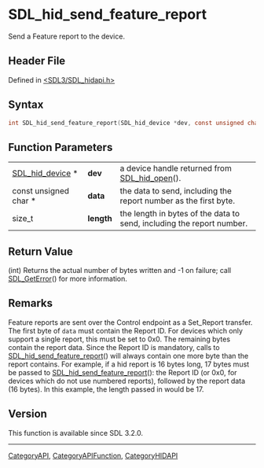 # SDL_hid_send_feature_report

Send a Feature report to the device.

## Header File

Defined in [<SDL3/SDL_hidapi.h>](https://github.com/libsdl-org/SDL/blob/main/include/SDL3/SDL_hidapi.h)

## Syntax

```c
int SDL_hid_send_feature_report(SDL_hid_device *dev, const unsigned char *data, size_t length);
```

## Function Parameters

|                                    |            |                                                                       |
| ---------------------------------- | ---------- | --------------------------------------------------------------------- |
| [SDL_hid_device](SDL_hid_device) * | **dev**    | a device handle returned from [SDL_hid_open](SDL_hid_open)().         |
| const unsigned char *              | **data**   | the data to send, including the report number as the first byte.      |
| size_t                             | **length** | the length in bytes of the data to send, including the report number. |

## Return Value

(int) Returns the actual number of bytes written and -1 on failure; call
[SDL_GetError](SDL_GetError)() for more information.

## Remarks

Feature reports are sent over the Control endpoint as a Set_Report
transfer. The first byte of `data` must contain the Report ID. For devices
which only support a single report, this must be set to 0x0. The remaining
bytes contain the report data. Since the Report ID is mandatory, calls to
[SDL_hid_send_feature_report](SDL_hid_send_feature_report)() will always
contain one more byte than the report contains. For example, if a hid
report is 16 bytes long, 17 bytes must be passed to
[SDL_hid_send_feature_report](SDL_hid_send_feature_report)(): the Report ID
(or 0x0, for devices which do not use numbered reports), followed by the
report data (16 bytes). In this example, the length passed in would be 17.

## Version

This function is available since SDL 3.2.0.





----
[CategoryAPI](CategoryAPI), [CategoryAPIFunction](CategoryAPIFunction), [CategoryHIDAPI](CategoryHIDAPI)

